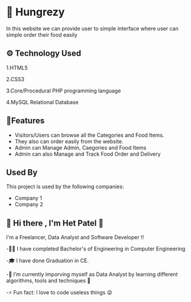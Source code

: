 
# 🥘 Hungrezy
In this website we can provide user to simple interface where user can simple order their food easily



## ⚙️ Technology Used
1.HTML5

2.CSS3

3.Core/Procedural PHP programming language

4.MySQL Relational Database
## 🧰Features

- Visitors/Users can browse all the Categories and Food Items.
- They also can order easily from the website.
- Admin can Manage Admin, Caegories and Food Items
- Admin can also Manage and Track Food Order and Delivery


## Used By

This project is used by the following companies:

- Company 1
- Company 2


## 🚀 Hi there , I'm Het Patel 👋
I'm a Freelancer, Data Analyst and Software Developer !!


-👨‍💻 I have completed Bachelor's of Engineering in Computer Engineering

-🎓 I have done Graduation in CE.

-🌱 I’m currently imporving myself as Data Analyst by learning different algorithms, tools and techniques 🤯

-⚡ Fun fact: I love to code useless things 😜